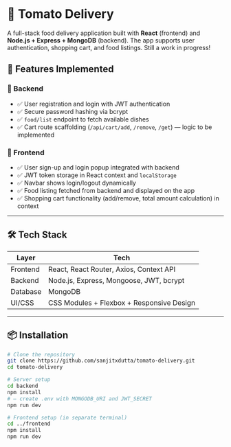 # 🍅 Tomato Delivery

A full-stack food delivery application built with **React** (frontend) and **Node.js + Express + MongoDB** (backend). The app supports user authentication, shopping cart, and food listings. Still a work in progress!

## 🚀 Features Implemented

### 🔧 Backend
- ✅ User registration and login with JWT authentication
- ✅ Secure password hashing via bcrypt
- ✅ `food/list` endpoint to fetch available dishes
- ✅ Cart route scaffolding (`/api/cart/add`, `/remove`, `/get`) — logic to be implemented

### 🧩 Frontend
- ✅ User sign-up and login popup integrated with backend
- ✅ JWT token storage in React context and `localStorage`
- ✅ Navbar shows login/logout dynamically
- ✅ Food listing fetched from backend and displayed on the app
- ✅ Shopping cart functionality (add/remove, total amount calculation) in context

---

## 🛠 Tech Stack

| Layer       | Tech                                     |
|-------------|------------------------------------------|
| Frontend    | React, React Router, Axios, Context API  |
| Backend     | Node.js, Express, Mongoose, JWT, bcrypt  |
| Database    | MongoDB                                  |
| UI/CSS      | CSS Modules + Flexbox + Responsive Design |

---

## 📦 Installation

```bash
# Clone the repository
git clone https://github.com/sanjitxdutta/tomato-delivery.git
cd tomato-delivery

# Server setup
cd backend
npm install
# — create .env with MONGODB_URI and JWT_SECRET
npm run dev

# Frontend setup (in separate terminal)
cd ../frontend
npm install
npm run dev
